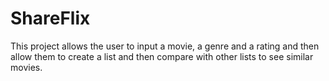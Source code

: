 # ShareFlix

This project allows the user to input a movie, a genre and a rating and then allow them to create a list and then compare with other lists to see similar movies.
